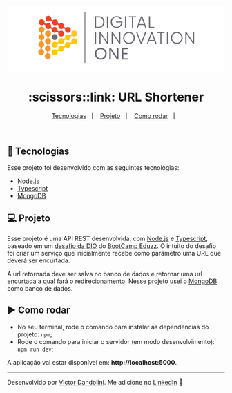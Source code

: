 <p align="center">
  <img src="https://github.com/victordandolini/Genesis-Game/blob/main/assets/banner.png" alt="DIO" title="Digital Innovation One">
</p>

<h1 align="center">
  :scissors::link: URL Shortener
</h1>

<p align="center">
  <a href="#rocket-tecnologias">Tecnologias</a>&nbsp;&nbsp;&nbsp;|&nbsp;&nbsp;&nbsp;
  <a href="#-projeto">Projeto</a>&nbsp;&nbsp;&nbsp;|&nbsp;&nbsp;&nbsp;
  <a href="#arrow_forward-como-rodar">Como rodar</a>&nbsp;&nbsp;&nbsp;|&nbsp;&nbsp;&nbsp;
</p>

<br>

## :rocket: Tecnologias

Esse projeto foi desenvolvido com as seguintes tecnologias:

- [Node.js](https://nodejs.org/en/)
- [Typescript](https://www.typescriptlang.org/)
- [MongoDB](https://docs.mongodb.com/)

## 💻 Projeto

Esse projeto é uma API REST desenvolvida, com [Node.js](https://nodejs.org/en/) e [Typescript](https://www.typescriptlang.org/), baseado em um [desafio da DIO](https://web.dio.me/project/construindo-encurtador-de-url/learning/8ca36e2c-683d-4f63-b2b0-6a6695bdf155?back=/track/eduzz-fullstack-developer-3&tab=undefined&moduleId=undefined) do [BootCamp Eduzz](https://web.dio.me/track/eduzz-fullstack-developer-3). O intuito do desafio foi criar um serviço que inicialmente recebe como parâmetro uma URL que deverá ser encurtada.

A url retornada deve ser salva no banco de dados e retornar uma url encurtada a qual fará o redirecionamento. 
Nesse projeto usei o [MongoDB](https://docs.mongodb.com/) como banco de dados.

## :arrow_forward: Como rodar

- No seu terminal, rode o comando para instalar as dependências do projeto: `npm`;
- Rode o comando para iniciar o servidor (em modo desenvolvimento): `npm run dev`;

A aplicação vai estar disponível em: **http://localhost:5000**.

---

Desenvolvido por [Victor Dandolini](https://github.com/victordandolini). Me adicione no [LinkedIn](https://www.linkedin.com/in/victordandolini/) :wave:
